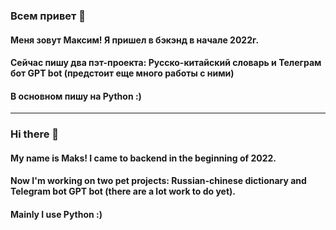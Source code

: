 ### Всем привет 👋
#### Меня зовут Максим! Я пришел в бэкэнд в начале 2022г.
#### Сейчас пишу два пэт-проекта: Русско-китайский словарь и Телеграм бот GPT bot (предстоит еще много работы с ними)
#### В основном пишу на Python :)
---
### Hi there 👋
#### My name is Maks! I came to backend in the beginning of 2022. 
#### Now I'm working on two pet projects: Russian-chinese dictionary and Telegram bot GPT bot (there are a lot work to do yet).
#### Mainly I use Python :)
<!--
**makskhaliosa/makskhaliosa** is a ✨ _special_ ✨ repository because its `README.md` (this file) appears on your GitHub profile.

Here are some ideas to get you started:

- 🔭 I’m currently working on ...
- 🌱 I’m currently learning ...
- 👯 I’m looking to collaborate on ...
- 🤔 I’m looking for help with ...
- 💬 Ask me about ...
- 📫 How to reach me: ...
- 😄 Pronouns: ...
- ⚡ Fun fact: ...
-->
